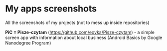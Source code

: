 # My apps screenshots
All the screenshots of my projects (not to mess up inside repositories)

<b>PiC = Pisze-czytam</b> (https://github.com/eovka/Pisze-czytam) - a simple screen app with information about local business (Android Basics by Google Nanodegree Program) 
